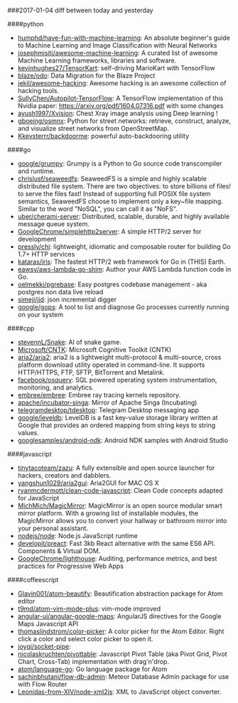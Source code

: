 ###2017-01-04
diff between today and yesterday

####python
* [humphd/have-fun-with-machine-learning](https://github.com/humphd/have-fun-with-machine-learning): An absolute beginner's guide to Machine Learning and Image Classification with Neural Networks
* [josephmisiti/awesome-machine-learning](https://github.com/josephmisiti/awesome-machine-learning): A curated list of awesome Machine Learning frameworks, libraries and software.
* [kevinhughes27/TensorKart](https://github.com/kevinhughes27/TensorKart): self-driving MarioKart with TensorFlow
* [blaze/odo](https://github.com/blaze/odo): Data Migration for the Blaze Project
* [jekil/awesome-hacking](https://github.com/jekil/awesome-hacking): Awesome hacking is an awesome collection of hacking tools.
* [SullyChen/Autopilot-TensorFlow](https://github.com/SullyChen/Autopilot-TensorFlow): A TensorFlow implementation of this Nvidia paper: https://arxiv.org/pdf/1604.07316.pdf with some changes
* [ayush1997/Xvision](https://github.com/ayush1997/Xvision): Chest Xray image analysis using Deep learning !
* [gboeing/osmnx](https://github.com/gboeing/osmnx): Python for street networks: retrieve, construct, analyze, and visualize street networks from OpenStreetMap.
* [Kkevsterrr/backdoorme](https://github.com/Kkevsterrr/backdoorme): powerful auto-backdooring utility

####go
* [google/grumpy](https://github.com/google/grumpy): Grumpy is a Python to Go source code transcompiler and runtime.
* [chrislusf/seaweedfs](https://github.com/chrislusf/seaweedfs): SeaweedFS is a simple and highly scalable distributed file system. There are two objectives: to store billions of files! to serve the files fast! Instead of supporting full POSIX file system semantics, SeaweedFS choose to implement only a key~file mapping. Similar to the word "NoSQL", you can call it as "NoFS".
* [uber/cherami-server](https://github.com/uber/cherami-server): Distributed, scalable, durable, and highly available message queue system.
* [GoogleChrome/simplehttp2server](https://github.com/GoogleChrome/simplehttp2server): A simple HTTP/2 server for development
* [pressly/chi](https://github.com/pressly/chi): lightweight, idiomatic and composable router for building Go 1.7+ HTTP services
* [kataras/iris](https://github.com/kataras/iris): The fastest HTTP/2 web framework for Go in (THIS) Earth.
* [eawsy/aws-lambda-go-shim](https://github.com/eawsy/aws-lambda-go-shim): Author your AWS Lambda function code in Go.
* [oelmekki/pgrebase](https://github.com/oelmekki/pgrebase): Easy postgres codebase management - aka postgres non data live reload
* [simeji/jid](https://github.com/simeji/jid): json incremental digger
* [google/gops](https://github.com/google/gops): A tool to list and diagnose Go processes currently running on your system

####cpp
* [stevennL/Snake](https://github.com/stevennL/Snake): AI of snake game.
* [Microsoft/CNTK](https://github.com/Microsoft/CNTK): Microsoft Cognitive Toolkit (CNTK)
* [aria2/aria2](https://github.com/aria2/aria2): aria2 is a lightweight multi-protocol & multi-source, cross platform download utility operated in command-line. It supports HTTP/HTTPS, FTP, SFTP, BitTorrent and Metalink.
* [facebook/osquery](https://github.com/facebook/osquery): SQL powered operating system instrumentation, monitoring, and analytics.
* [embree/embree](https://github.com/embree/embree): Embree ray tracing kernels repository.
* [apache/incubator-singa](https://github.com/apache/incubator-singa): Mirror of Apache Singa (Incubating)
* [telegramdesktop/tdesktop](https://github.com/telegramdesktop/tdesktop): Telegram Desktop messaging app
* [google/leveldb](https://github.com/google/leveldb): LevelDB is a fast key-value storage library written at Google that provides an ordered mapping from string keys to string values.
* [googlesamples/android-ndk](https://github.com/googlesamples/android-ndk): Android NDK samples with Android Studio

####javascript
* [tinytacoteam/zazu](https://github.com/tinytacoteam/zazu):  A fully extensible and open source launcher for hackers, creators and dabblers.
* [yangshun1029/aria2gui](https://github.com/yangshun1029/aria2gui): Aria2GUI for MAC OS X
* [ryanmcdermott/clean-code-javascript](https://github.com/ryanmcdermott/clean-code-javascript):  Clean Code concepts adapted for JavaScript
* [MichMich/MagicMirror](https://github.com/MichMich/MagicMirror): MagicMirror is an open source modular smart mirror platform. With a growing list of installable modules, the MagicMirror allows you to convert your hallway or bathroom mirror into your personal assistant.
* [nodejs/node](https://github.com/nodejs/node): Node.js JavaScript runtime 
* [developit/preact](https://github.com/developit/preact):  Fast 3kb React alternative with the same ES6 API. Components & Virtual DOM.
* [GoogleChrome/lighthouse](https://github.com/GoogleChrome/lighthouse): Auditing, performance metrics, and best practices for Progressive Web Apps

####coffeescript
* [Glavin001/atom-beautify](https://github.com/Glavin001/atom-beautify):  Beautification abstraction package for Atom editor
* [t9md/atom-vim-mode-plus](https://github.com/t9md/atom-vim-mode-plus): vim-mode improved
* [angular-ui/angular-google-maps](https://github.com/angular-ui/angular-google-maps): AngularJS directives for the Google Maps Javascript API
* [thomaslindstrom/color-picker](https://github.com/thomaslindstrom/color-picker): A color picker for the Atom Editor. Right click a color and select color picker to open it.
* [joyqi/socket-pipe](https://github.com/joyqi/socket-pipe): 
* [nicolaskruchten/pivottable](https://github.com/nicolaskruchten/pivottable): Javascript Pivot Table (aka Pivot Grid, Pivot Chart, Cross-Tab) implementation with drag'n'drop.
* [atom/language-go](https://github.com/atom/language-go): Go language package for Atom
* [sachinbhutani/flow-db-admin](https://github.com/sachinbhutani/flow-db-admin): Meteor Database Admin package for use with Flow Router
* [Leonidas-from-XIV/node-xml2js](https://github.com/Leonidas-from-XIV/node-xml2js): XML to JavaScript object converter.
